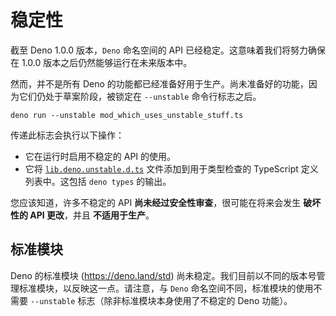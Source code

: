 # 稳定性

截至 Deno 1.0.0 版本，`Deno` 命名空间的 API 已经稳定。这意味着我们将努力确保在
1.0.0 版本之后仍然能够运行在未来版本中。

然而，并不是所有 Deno
的功能都已经准备好用于生产。尚未准备好的功能，因为它们仍处于草案阶段，被锁定在
`--unstable` 命令行标志之后。

```shell
deno run --unstable mod_which_uses_unstable_stuff.ts
```

传递此标志会执行以下操作：

- 它在运行时启用不稳定的 API 的使用。
- 它将
  [`lib.deno.unstable.d.ts`](https://doc.deno.land/https://raw.githubusercontent.com/denoland/deno/main/cli/tsc/dts/lib.deno.unstable.d.ts)
  文件添加到用于类型检查的 TypeScript 定义列表中。这包括 `deno types` 的输出。

您应该知道，许多不稳定的 API **尚未经过安全性审查**，很可能在将来会发生
**破坏性的 API 更改**，并且 **不适用于生产**。

## 标准模块

Deno 的标准模块 (https://deno.land/std)
尚未稳定。我们目前以不同的版本号管理标准模块，以反映这一点。请注意，与 `Deno`
命名空间不同，标准模块的使用不需要 `--unstable`
标志（除非标准模块本身使用了不稳定的 Deno 功能）。
